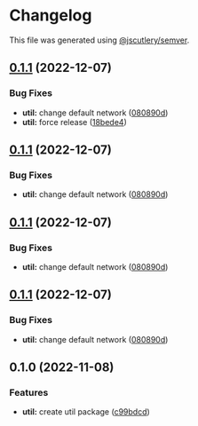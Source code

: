 # Changelog

This file was generated using [@jscutlery/semver](https://github.com/jscutlery/semver).

## [0.1.1](https://github.com/notional-finance/notional-monorepo/compare/util-0.1.0...util-0.1.1) (2022-12-07)


### Bug Fixes

* **util:** change default network ([080890d](https://github.com/notional-finance/notional-monorepo/commit/080890d5a334983cda9b64f65a66342eb4b09aeb))
* **util:** force release ([18bede4](https://github.com/notional-finance/notional-monorepo/commit/18bede41de6774dfb68e183e134cc142e1ba1b73))

## [0.1.1](https://github.com/notional-finance/notional-monorepo/compare/util-0.1.0...util-0.1.1) (2022-12-07)


### Bug Fixes

* **util:** change default network ([080890d](https://github.com/notional-finance/notional-monorepo/commit/080890d5a334983cda9b64f65a66342eb4b09aeb))

## [0.1.1](https://github.com/notional-finance/notional-monorepo/compare/util-0.1.0...util-0.1.1) (2022-12-07)


### Bug Fixes

* **util:** change default network ([080890d](https://github.com/notional-finance/notional-monorepo/commit/080890d5a334983cda9b64f65a66342eb4b09aeb))

## [0.1.1](https://github.com/notional-finance/notional-monorepo/compare/util-0.1.0...util-0.1.1) (2022-12-07)


### Bug Fixes

* **util:** change default network ([080890d](https://github.com/notional-finance/notional-monorepo/commit/080890d5a334983cda9b64f65a66342eb4b09aeb))

## 0.1.0 (2022-11-08)


### Features

* **util:** create util package ([c99bdcd](https://github.com/notional-finance/notional-monorepo/commit/c99bdcd32c6265002e7affb3a7a5d40b1eef3ac0))
